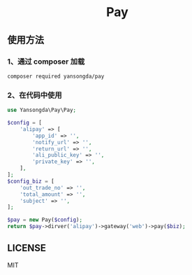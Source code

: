 <h1 align="center">Pay</h1>

## 使用方法
### 1、通过 composer 加载
```composer required yansongda/pay```

### 2、在代码中使用
```php
use Yansongda\Pay\Pay;

$config = [
    'alipay' => [
        'app_id' => '',
        'notify_url' => '',
        'return_url' => '',
        'ali_public_key' => '',
        'private_key' => '',
    ],
];
$config_biz = [
    'out_trade_no' => '',
    'total_amount' => '',
    'subject' => '',
];

$pay = new Pay($config);
return $pay->dirver('alipay')->gateway('web')->pay($biz);
```

## LICENSE
MIT